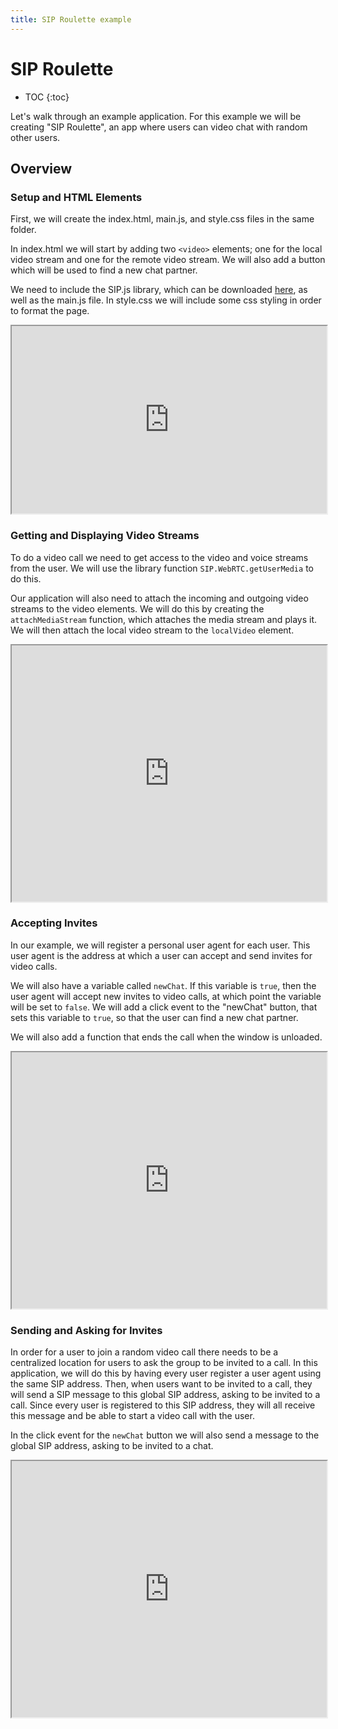 ```yaml
---
title: SIP Roulette example
---
```


# SIP Roulette

* TOC
{:toc}

Let's walk through an example application.  For this example we will be creating "SIP Roulette", an app where users can video chat with random other users.

## Overview

### Setup and HTML Elements

First, we will create the index.html, main.js, and style.css files in the same folder.  

In index.html we will start by adding two `<video>` elements; one for the local video stream and one for the remote video stream.  We will also add a button which will be used to find a new chat partner.  

We need to include the SIP.js library, which can be downloaded [here](sipjs.com/download/), as well as the main.js file.  In style.css we will include some css styling in order to format the page.  

<iframe
  style="width: 100%; height: 300px"
  src="http://jsfiddle.net/W7ZRC/2/embedded/html,js,css,result/">
</iframe>

### Getting and Displaying Video Streams

To do a video call we need to get access to the video and voice streams from the user.  We will use the library function `SIP.WebRTC.getUserMedia` to do this. 

Our application will also need to attach the incoming and outgoing video streams to the video elements.  We will do this by creating the `attachMediaStream` function, which attaches the media stream and plays it.  We will then attach the local video stream to the `localVideo` element.

<iframe
  style="width: 100%; height: 410px"
  src="http://jsfiddle.net/MLma5/3/embedded/js,html,css,result/">
</iframe>

### Accepting Invites

In our example, we will register a personal user agent for each user.  This user agent is the address at which a user can accept and send invites for video calls.  

We will also have a variable called `newChat`.  If this variable is `true`, then the user agent will accept new invites to video calls, at which point the variable will be set to `false`.  We will add a click event to the "newChat" button, that sets this variable to `true`, so that the user can find a new chat partner.  

We will also add a function that ends the call when the window is unloaded.  

<iframe
  style="width: 100%; height: 410px"
  src="http://jsfiddle.net/2pGLh/6/embedded/js,html,css,result/">
</iframe>

### Sending and Asking for Invites

In order for a user to join a random video call there needs to be a centralized location for users to ask the group to be invited to a call.  In this application, we will do this by having every user register a user agent using the same SIP address.  Then, when users want to be invited to a call, they will send a SIP message to this global SIP address, asking to be invited to a call.  Since every user is registered to this SIP address, they will all receive this message and be able to start a video call with the user.  


In the click event for the `newChat` button we will also send a message to the global SIP address, asking to be invited to a chat.


<iframe
  style="width: 100%; height: 410px"
  src="http://jsfiddle.net/FbfRw/5/embedded/js,html,css,result/">
</iframe>


